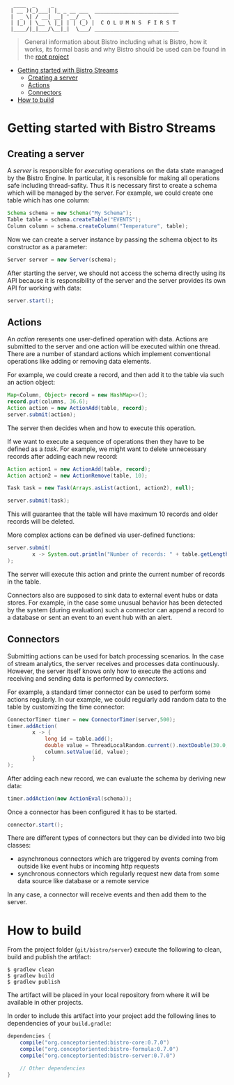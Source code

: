 ```
  ____  _     _
 | __ )(_)___| |_ _ __ ___  ___________________________
 |  _ \| / __| __| '__/ _ \ 
 | |_) | \__ \ |_| | | (_) |  C O L U M N S  F I R S T
 |____/|_|___/\__|_|  \___/ ___________________________
```

> General information about Bistro including what is Bistro, how it works, its formal basis and why Bistro should be used can be found in the [root project](https://github.com/asavinov/bistro)

* [Getting started with Bistro Streams](#getting-started-with-bistro-streams)
  * [Creating a server](#creating-a-server)
  * [Actions](#actions)
  * [Connectors](#connectors)
* [How to build](#how-to-build)

# Getting started with Bistro Streams

## Creating a server

A *server* is responsible for *executing* operations on the data state managed by the Bistro Engine. In particular, it is resonsible for making all operations safe including thread-safity. Thus it is necessary first to create a schema which will be managed by the server. For example, we could create one table which has one column:

```java
Schema schema = new Schema("My Schema");
Table table = schema.createTable("EVENTS");
Column column = schema.createColumn("Temperature", table);
```

Now we can create a server instance by passing the schema object to its constructor as a parameter:

```java
Server server = new Server(schema);
```

After starting the server, we should not access the schema directly using its API because it is responsibility of the server and the server provides its own API for working with data:

```java
server.start();
```

## Actions

An *action* reresents one user-defined operation with data. Actions are submitted to the server and one action will be executed within one thread. There are a number of standard actions which implement conventional operations like adding or removing data elements. 

For example, we could create a record, and then add it to the table via such an action object:

```java
Map<Column, Object> record = new HashMap<>();
record.put(columns, 36.6);
Action action = new ActionAdd(table, record);
server.submit(action);
```

The server then decides when and how to execute this operation.

If we want to execute a sequence of operations then they have to be defined as a *task*. For example, we might want to delete unnecessary records after adding each new record:

```java
Action action1 = new ActionAdd(table, record);
Action action2 = new ActionRemove(table, 10);

Task task = new Task(Arrays.asList(action1, action2), null);

server.submit(task);
```

This will guarantee that the table will have maximum 10 records and older records will be deleted.

More complex actions can be defined via user-defined functions:

```java
server.submit(
        x -> System.out.println("Number of records: " + table.getLength())
);
```

The server will execute this action and printe the current number of records in the table. 

Connectors also are supposed to sink data to external event hubs or data stores. For example, in the case some unusual behavior has been detected by the system (during evaluation) such a connector can append a record to a database or sent an event to an event hub with an alert.

## Connectors

Submitting actions can be used for batch processing scenarios. In the case of stream analytics, the server receives and processes data continuously. However, the server itself knows only how to execute the actions and receiving and sending data is performed by *connectors*.

For example, a standard timer connector can be used to perform some actions regularly. In our example, we could regularly add random data to the table by customizing the time connector:

```java
ConnectorTimer timer = new ConnectorTimer(server,500);
timer.addAction(
        x -> {
            long id = table.add();
            double value = ThreadLocalRandom.current().nextDouble(30.0, 40.0);
            column.setValue(id, value);
        }
);
```

After adding each new record, we can evaluate the schema by deriving new data:

```java
timer.addAction(new ActionEval(schema));
```

Once a connector has been configured it has to be started.

```java
connector.start();
```

There are different types of connectors but they can be divided into two big classes:

* asynchronous connectors which are triggered by events coming from outside like event hubs or incoming http requests
* synchronous connectors which regularly request new data from some data source like database or a remote service

In any case, a connector will receive events and then add them to the server.

# How to build

From the project folder (`git/bistro/server`) execute the following to clean, build and publish the artifact:

```console
$ gradlew clean
$ gradlew build
$ gradlew publish
```

The artifact will be placed in your local repository from where it will be available in other projects.

In order to include this artifact into your project add the following lines to dependencies of your `build.gradle`:

```groovy
dependencies {
    compile("org.conceptoriented:bistro-core:0.7.0")
    compile("org.conceptoriented:bistro-formula:0.7.0")
    compile("org.conceptoriented:bistro-server:0.7.0")

    // Other dependencies
}
```
